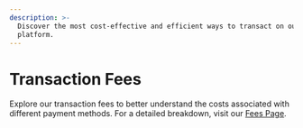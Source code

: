 ```yaml
---
description: >-
  Discover the most cost-effective and efficient ways to transact on our
  platform.
---
```


# Transaction Fees

Explore our transaction fees to better understand the costs associated with different payment methods. For a detailed breakdown, visit our [Fees Page](https://abyiss.com/fees).
